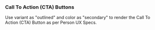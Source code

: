 ### Call To Action (CTA) Buttons
Use variant as "outlined" and color as "secondary" to render
the Call To Action (CTA) Button as per Person UX Specs.

